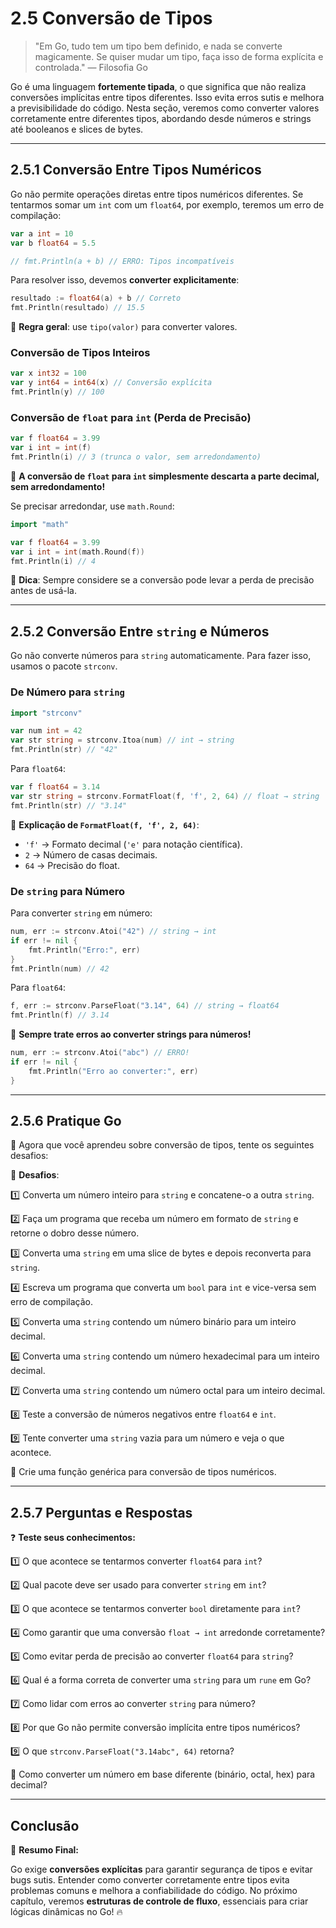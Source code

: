 # **2.5 Conversão de Tipos**

> "Em Go, tudo tem um tipo bem definido, e nada se converte magicamente. Se quiser mudar um tipo, faça isso de forma explícita e controlada." — Filosofia Go

Go é uma linguagem **fortemente tipada**, o que significa que não realiza conversões implícitas entre tipos diferentes. Isso evita erros sutis e melhora a previsibilidade do código. Nesta seção, veremos como converter valores corretamente entre diferentes tipos, abordando desde números e strings até booleanos e slices de bytes.

---

## **2.5.1 Conversão Entre Tipos Numéricos**

Go não permite operações diretas entre tipos numéricos diferentes. Se tentarmos somar um `int` com um `float64`, por exemplo, teremos um erro de compilação:

```go
var a int = 10
var b float64 = 5.5

// fmt.Println(a + b) // ERRO: Tipos incompatíveis
```

Para resolver isso, devemos **converter explicitamente**:

```go
resultado := float64(a) + b // Correto
fmt.Println(resultado) // 15.5
```

📌 **Regra geral**: use `tipo(valor)` para converter valores.

### **Conversão de Tipos Inteiros**

```go
var x int32 = 100
var y int64 = int64(x) // Conversão explícita
fmt.Println(y) // 100
```

### **Conversão de `float` para `int` (Perda de Precisão)**

```go
var f float64 = 3.99
var i int = int(f)
fmt.Println(i) // 3 (trunca o valor, sem arredondamento)
```

📌 **A conversão de `float` para `int` simplesmente descarta a parte decimal, sem arredondamento!**

Se precisar arredondar, use `math.Round`:

```go
import "math"

var f float64 = 3.99
var i int = int(math.Round(f))
fmt.Println(i) // 4
```

🔹 **Dica**: Sempre considere se a conversão pode levar a perda de precisão antes de usá-la.

---

## **2.5.2 Conversão Entre `string` e Números**

Go não converte números para `string` automaticamente. Para fazer isso, usamos o pacote `strconv`.

### **De Número para `string`**

```go
import "strconv"

var num int = 42
var str string = strconv.Itoa(num) // int → string
fmt.Println(str) // "42"
```

Para `float64`:

```go
var f float64 = 3.14
var str string = strconv.FormatFloat(f, 'f', 2, 64) // float → string
fmt.Println(str) // "3.14"
```

📌 **Explicação de `FormatFloat(f, 'f', 2, 64)`**:
- `'f'` → Formato decimal (`'e'` para notação científica).
- `2` → Número de casas decimais.
- `64` → Precisão do float.

### **De `string` para Número**

Para converter `string` em número:

```go
num, err := strconv.Atoi("42") // string → int
if err != nil {
    fmt.Println("Erro:", err)
}
fmt.Println(num) // 42
```

Para `float64`:

```go
f, err := strconv.ParseFloat("3.14", 64) // string → float64
fmt.Println(f) // 3.14
```

📌 **Sempre trate erros ao converter strings para números!**

```go
num, err := strconv.Atoi("abc") // ERRO!
if err != nil {
    fmt.Println("Erro ao converter:", err)
}
```

---

## **2.5.6 Pratique Go**

🎯 Agora que você aprendeu sobre conversão de tipos, tente os seguintes desafios:

🔨 **Desafios**:

1️⃣ Converta um número inteiro para `string` e concatene-o a outra `string`.

2️⃣ Faça um programa que receba um número em formato de `string` e retorne o dobro desse número.

3️⃣ Converta uma `string` em uma slice de bytes e depois reconverta para `string`.

4️⃣ Escreva um programa que converta um `bool` para `int` e vice-versa sem erro de compilação.

5️⃣ Converta uma `string` contendo um número binário para um inteiro decimal.

6️⃣ Converta uma `string` contendo um número hexadecimal para um inteiro decimal.

7️⃣ Converta uma `string` contendo um número octal para um inteiro decimal.

8️⃣ Teste a conversão de números negativos entre `float64` e `int`.

9️⃣ Tente converter uma `string` vazia para um número e veja o que acontece.

🔷 Crie uma função genérica para conversão de tipos numéricos.

---

## **2.5.7 Perguntas e Respostas**

❓ **Teste seus conhecimentos:**

1️⃣ O que acontece se tentarmos converter `float64` para `int`?

2️⃣ Qual pacote deve ser usado para converter `string` em `int`?

3️⃣ O que acontece se tentarmos converter `bool` diretamente para `int`?

4️⃣ Como garantir que uma conversão `float → int` arredonde corretamente?

5️⃣ Como evitar perda de precisão ao converter `float64` para `string`?

6️⃣ Qual é a forma correta de converter uma `string` para um `rune` em Go?

7️⃣ Como lidar com erros ao converter `string` para número?

8️⃣ Por que Go não permite conversão implícita entre tipos numéricos?

9️⃣ O que `strconv.ParseFloat("3.14abc", 64)` retorna?

🔷 Como converter um número em base diferente (binário, octal, hex) para decimal?

---



## **Conclusão**

🚀 **Resumo Final:**

Go exige **conversões explícitas** para garantir segurança de tipos e evitar bugs sutis. Entender como converter corretamente entre tipos evita problemas comuns e melhora a confiabilidade do código. No próximo capítulo, veremos **estruturas de controle de fluxo**, essenciais para criar lógicas dinâmicas no Go! 🔥

